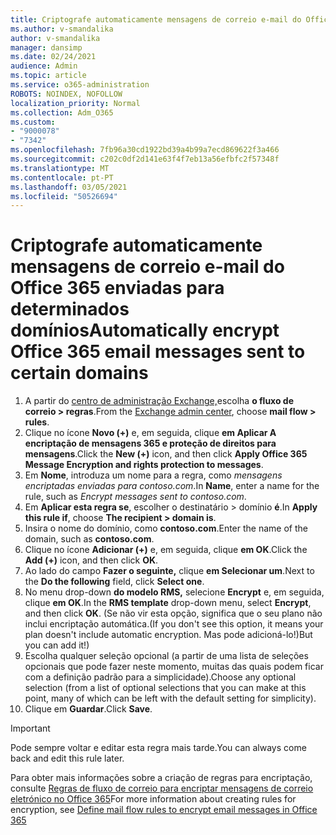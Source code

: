 ```yaml
---
title: Criptografe automaticamente mensagens de correio e-mail do Office 365 enviadas para determinados domínios
ms.author: v-smandalika
author: v-smandalika
manager: dansimp
ms.date: 02/24/2021
audience: Admin
ms.topic: article
ms.service: o365-administration
ROBOTS: NOINDEX, NOFOLLOW
localization_priority: Normal
ms.collection: Adm_O365
ms.custom:
- "9000078"
- "7342"
ms.openlocfilehash: 7fb96a30cd1922bd39a4b99a7ecd869622f3a466
ms.sourcegitcommit: c202c0df2d141e63f4f7eb13a56efbfc2f57348f
ms.translationtype: MT
ms.contentlocale: pt-PT
ms.lasthandoff: 03/05/2021
ms.locfileid: "50526694"
---
```

# <a name="automatically-encrypt-office-365-email-messages-sent-to-certain-domains"></a><span data-ttu-id="dfc14-102">Criptografe automaticamente mensagens de correio e-mail do Office 365 enviadas para determinados domínios</span><span class="sxs-lookup"><span data-stu-id="dfc14-102">Automatically encrypt Office 365 email messages sent to certain domains</span></span>

1. <span data-ttu-id="dfc14-103">A partir do [centro de administração Exchange,](https://outlook.office365.com/ecp/)escolha **o fluxo de correio > regras**.</span><span class="sxs-lookup"><span data-stu-id="dfc14-103">From the [Exchange admin center](https://outlook.office365.com/ecp/), choose **mail flow > rules**.</span></span> 
2. <span data-ttu-id="dfc14-104">Clique no ícone **Novo (+)** e, em seguida, clique **em Aplicar A encriptação de mensagens 365 e proteção de direitos para mensagens**.</span><span class="sxs-lookup"><span data-stu-id="dfc14-104">Click the **New (+)** icon, and then click **Apply Office 365 Message Encryption and rights protection to messages**.</span></span>
3. <span data-ttu-id="dfc14-105">Em **Nome**, introduza um nome para a regra, como *mensagens encriptadas enviadas para contoso.com*.</span><span class="sxs-lookup"><span data-stu-id="dfc14-105">In **Name**, enter a name for the rule, such as *Encrypt messages sent to contoso.com*.</span></span>
4. <span data-ttu-id="dfc14-106">Em **Aplicar esta regra se**, escolher o destinatário > domínio **é**.</span><span class="sxs-lookup"><span data-stu-id="dfc14-106">In **Apply this rule if**, choose **The recipient > domain is**.</span></span> 
5. <span data-ttu-id="dfc14-107">Insira o nome do domínio, como **contoso.com**.</span><span class="sxs-lookup"><span data-stu-id="dfc14-107">Enter the name of the domain, such as **contoso.com**.</span></span>
6. <span data-ttu-id="dfc14-108">Clique no ícone **Adicionar (+)** e, em seguida, clique **em OK**.</span><span class="sxs-lookup"><span data-stu-id="dfc14-108">Click the **Add (+)** icon, and then click **OK**.</span></span>
7. <span data-ttu-id="dfc14-109">Ao lado do campo **Fazer o seguinte,** clique **em Selecionar um**.</span><span class="sxs-lookup"><span data-stu-id="dfc14-109">Next to the **Do the following** field, click **Select one**.</span></span> 
8. <span data-ttu-id="dfc14-110">No menu drop-down **do modelo RMS,** selecione **Encrypt** e, em seguida, clique **em OK**.</span><span class="sxs-lookup"><span data-stu-id="dfc14-110">In the **RMS template** drop-down menu, select **Encrypt**, and then click **OK**.</span></span> <span data-ttu-id="dfc14-111">(Se não vir esta opção, significa que o seu plano não inclui encriptação automática.</span><span class="sxs-lookup"><span data-stu-id="dfc14-111">(If you don't see this option, it means your plan doesn't include automatic encryption.</span></span> <span data-ttu-id="dfc14-112">Mas pode adicioná-lo!)</span><span class="sxs-lookup"><span data-stu-id="dfc14-112">But you can add it!)</span></span>
9. <span data-ttu-id="dfc14-113">Escolha qualquer seleção opcional (a partir de uma lista de seleções opcionais que pode fazer neste momento, muitas das quais podem ficar com a definição padrão para a simplicidade).</span><span class="sxs-lookup"><span data-stu-id="dfc14-113">Choose any optional selection (from a list of optional selections that you can make at this point, many of which can be left with the default setting for simplicity).</span></span>
10. <span data-ttu-id="dfc14-114">Clique em **Guardar**.</span><span class="sxs-lookup"><span data-stu-id="dfc14-114">Click **Save**.</span></span>

> [!IMPORTANT]
> <span data-ttu-id="dfc14-115">Pode sempre voltar e editar esta regra mais tarde.</span><span class="sxs-lookup"><span data-stu-id="dfc14-115">You can always come back and edit this rule later.</span></span>

<span data-ttu-id="dfc14-116">Para obter mais informações sobre a criação de regras para encriptação, consulte [Regras de fluxo de correio para encriptar mensagens de correio eletrónico no Office 365](https://docs.microsoft.com/microsoft-365/compliance/define-mail-flow-rules-to-encrypt-email)</span><span class="sxs-lookup"><span data-stu-id="dfc14-116">For more information about creating rules for encryption, see [Define mail flow rules to encrypt email messages in Office 365](https://docs.microsoft.com/microsoft-365/compliance/define-mail-flow-rules-to-encrypt-email)</span></span>